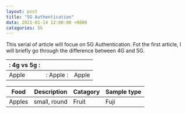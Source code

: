 ```yaml
---
layout: post
title: "5G Authentication"
data: 2021-01-14 12:00:00 +0800
catagories: 5G
---
```

This serial of article will focue on 5G Authentication. Fot the first article, I will briefly go through the difference between 4G and 5G.

| : 	       4g vs 5g			   : |||
| :---------| :------| :---------------|
| Apple	   | : Apple : |Apple		   |


Food   | Description				| Catagory | Sample type
-------|----------------------------|----------|------------
Apples |small, round			    |Fruit	   | Fuji	
